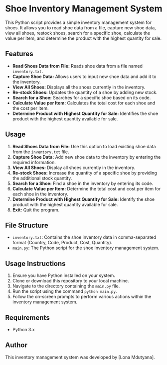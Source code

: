 # Shoe Inventory Management System

This Python script provides a simple inventory management system for shoes. It allows you to read shoe data from a file, capture new shoe data, view all shoes, restock shoes, search for a specific shoe, calculate the value per item, and determine the product with the highest quantity for sale.

## Features

- **Read Shoes Data from File:** Reads shoe data from a file named `inventory.txt`.
- **Capture Shoe Data:** Allows users to input new shoe data and add it to the inventory.
- **View All Shoes:** Displays all the shoes currently in the inventory.
- **Re-stock Shoes:** Updates the quantity of a shoe by adding new stock.
- **Search for a Shoe:** Searches for a specific shoe based on its code.
- **Calculate Value per Item:** Calculates the total cost for each shoe and the cost per item.
- **Determine Product with Highest Quantity for Sale:** Identifies the shoe product with the highest quantity available for sale.

## Usage

1. **Read Shoes Data from File:** Use this option to load existing shoe data from the `inventory.txt` file.
2. **Capture Shoe Data:** Add new shoe data to the inventory by entering the required information.
3. **View All Shoes:** Display all shoes currently in the inventory.
4. **Re-stock Shoes:** Increase the quantity of a specific shoe by providing the additional stock quantity.
5. **Search for a Shoe:** Find a shoe in the inventory by entering its code.
6. **Calculate Value per Item:** Determine the total cost and cost per item for each shoe in the inventory.
7. **Determine Product with Highest Quantity for Sale:** Identify the shoe product with the highest quantity available for sale.
8. **Exit:** Quit the program.

## File Structure

- `inventory.txt`: Contains the shoe inventory data in comma-separated format (Country, Code, Product, Cost, Quantity).
- `main.py`: The Python script for the shoe inventory management system.

## Usage Instructions

1. Ensure you have Python installed on your system.
2. Clone or download this repository to your local machine.
3. Navigate to the directory containing the `main.py` file.
4. Run the script using the command `python main.py`.
5. Follow the on-screen prompts to perform various actions within the inventory management system.

## Requirements

- Python 3.x

## Author

This inventory management system was developed by [Lona Mdutyana].

